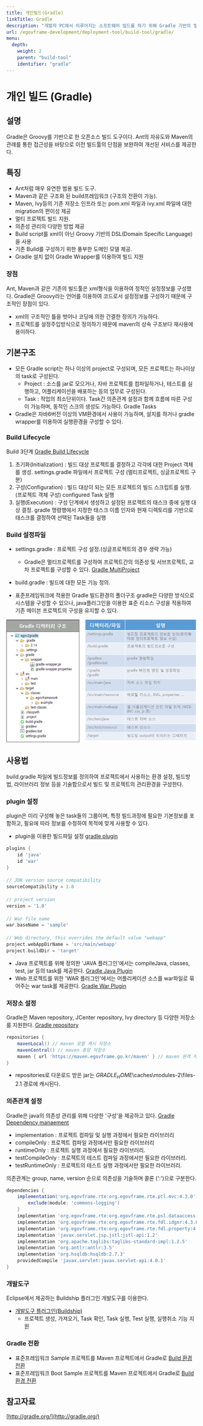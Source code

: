 ```yaml
---
title: 개인빌드(Gradle)
linkTitle: Gradle
description: "개발자 PC에서 이루어지는 소프트웨어 빌드를 하기 위해 Gradle 기반의 빌드를 설명한다."
url: /egovframe-development/deployment-tool/build-tool/gradle/
menu:
  depth:
    weight: 2
    parent: "build-tool"
    identifier: "gradle"
---
```


# 개인 빌드 (Gradle)

## 설명

Gradle은 Groovy를 기반으로 한 오픈소스 빌드 도구이다. Ant의 자유도와 Maven의 관례를 통한 접근성을 바탕으로 이전 빌드툴의 단점을 보완하여 개선된 서비스를 제공한다.

## 특징

* Ant처럼 매우 유연한 범용 빌드 도구.
* Maven과 같은 구조화 된 build프레임워크 (구조의 전환이 가능).
* Maven, Ivy등의 기존 저장소 인프라 또는 pom.xml 파일과 ivy.xml 파일에 대한 migration의 편이성 제공
* 멀티 프로젝트 빌드 지원.
* 의존성 관리의 다양한 방법 제공
* Build script를 xml이 아닌 Groovy 기반의 DSL(Domain Specific Language)을 사용
* 기존 Build를 구성하기 위한 풍부한 도메인 모델 제공.
* Gradle 설치 없이 Gradle Wrapper를 이용하여 빌드 지원

### 장점

Ant, Maven과 같은 기존의 빌드툴은 xml형식을 이용하여 정적인 설정정보를 구성했다.
Gradle은 Groovy라는 언어를 이용하여 코드로서 설정정보를 구성하기 때문에 구조적인 장점이 있다.

* xml의 구조적인 틀을 벗어나 코딩에 의한 간결한 정의가 가능하다.
* 프로젝트를 설정주입방식으로 정의하기 때문에 maven의 상속 구조보다 재사용에 용이하다.

## 기본구조

* 모든 Gradle script는 하나 이상의 project로 구성되며, 모든 프로젝트는 하나이상의 task로 구성된다.
  * Project : 소스를 jar로 모으거나, 자바 프로젝트를 컴파일하거나, 테스트를 실행하고, 어플리케이션을 배포하는 등의 업무로 구성된다.
  * Task : 작업의 최소단위이다.
    Task간 의존관계 설정과 함께 흐름에 따른 구성이 가능하며, 동적인 스크의 생성도 가능하다. Gradle Tasks
* Gradle은 자바6버전 이상의 VM환경에서 사용이 가능하며, 설치를 하거나 gradle wrapper를 이용하여 실행환경을 구성할 수 있다.

### Build Lifecycle

Build 3단계 [Gradle Build Lifecycle](https://docs.gradle.org/current/userguide/build_lifecycle.html)

1. 초기화(Initialization) : 빌드 대상 프로젝트를 결정하고 각각에 대한 Project 객체를 생성.
   settings.gradle 파일에서 프로젝트 구성 (멀티프로젝트, 싱글프로젝트 구분)
2. 구성(Configuration) : 빌드 대상이 되는 모든 프로젝트의 빌드 스크립트를 실행. (프로젝트 객체 구성)
   configured Task 실행
3. 실행(Execution) : 구성 단계에서 생성하고 설정된 프로젝트의 태스크 중에 실행 대상 결정.
   gradle 명령행에서 지정한 태스크 이름 인자와 현재 디렉토리를 기반으로 태스크를 결정하여 선택된 Task들을 실행

### Build 설정파일

* settings.gradle : 프로젝트 구성 설정.(싱글프로젝트의 경우 생략 가능)

  * Gradle은 멀티프로젝트를 구성하여 프로젝트간의 의존성 및 서브프로젝트, 교차 프로젝트를 구성할 수 있다. [Gradle MultiProject](http://www.gradle.org/docs/current/userguide/multi_project_builds.html)
* build.gradle : 빌드에 대한 모든 기능 정의.
* 표준프레임워크에 적용한 Gradle 빌드환경의 폴더구조
  gradle은 다양한 방식으로 시스템을 구성할 수 있으나, java플러그인을 이용한 표준 리소스 구성을 적용하여 기존 메이븐 프로젝트의 구성을 유지할 수 있다.

![폴더구조](./images/gradle-folder.png)

## 사용법

build.gradle 파일에 빌드정보를 정의하여 프로젝트에서 사용하는 환경 설정, 빌드방법, 라이브러리 정보 등을 기술함으로서 빌드 및 프로젝트의 관리환경을 구성한다.

### plugin 설정

plugin은 미리 구성해 놓은 task들의 그룹이며, 특정 빌드과정에 필요한 기본정보를 포함하고, 필요에 따라 정보를 수정하여 목적에 맞게 사용할 수 있다.

* plugin을 이용한 빌드파일 설정 [gradle plugin](https://docs.gradle.org/current/userguide/plugins.html)

```groovy
plugins {
    id 'java'
    id 'war'
}
 
// JDK version source compatibility
sourceCompatibility = 1.8
 
// project version
version = '1.0'
 
// War file name
war.baseName = 'sample'
 
// Web directory, this overrides the default value "webapp"
project.webAppDirName = 'src/main/webapp'
project.buildDir = 'target'
```

* Java 프로젝트를 위해 정의한 'JAVA 플러그인'에서는 compileJava, classes, test, jar 등의 task를 제공한다. [Gradle Java Plugin](https://docs.gradle.org/current/userguide/java_plugin.html)
* Web 프로젝트를 위한 'WAR 플러그인'에서는 어플리케이션 소스를 war파일로 묶어주는 war task를 제공한다. [Gradle War Plugin](https://docs.gradle.org/current/userguide/war_plugin.html)

### 저장소 설정

Gradle은 Maven repository, JCenter repository, Ivy directory 등 다양한 저장소를 지원한다. [Gradle repository](https://docs.gradle.org/current/userguide/artifact_dependencies_tutorial.html#N10660)

```groovy
repositories {
    mavenLocal() // maven 로컬 캐시 저장소
    mavenCentral() // maven 중앙 저장소
    maven { url 'https://maven.egovframe.go.kr/maven' } // maven 원격 저장소
}
```

* repositories로 다운로드 받은 jar는 $GRADLE_HOME$\caches\modules-2\files-2.1 경로에 캐시된다.

### 의존관계 설정

Gradle은 java의 의존성 관리를 위해 다양한 '구성'을 제공하고 있다. [Gradle Dependency manaement](https://docs.gradle.org/current/userguide/java_plugin.html#sec:java_plugin_and_dependency_management)

* implementation : 프로젝트 컴파일 및 실행 과정에서 필요한 라이브러리
* compileOnly : 프로젝트 컴파일 과정에서만 필요한 라이브러리
* runtimeOnly : 프로젝트 실행 과정에서 필요한 라이브러리.
* testCompileOnly : 프로젝트의 테스트 컴파일 과정에서만 필요한 라이브러리.
* testRuntimeOnly : 프로젝트의 테스트 실행 과정에서만 필요한 라이브러리.

의존관계는 group, name, version 순으로 의존성을 기술하며 콜론 (':')으로 구분한다.

```groovy
dependencies {
    implementation('org.egovframe.rte:org.egovframe.rte.ptl.mvc:4.3.0') {
        exclude(module: 'commons-logging')
    }
    implementation 'org.egovframe.rte:org.egovframe.rte.psl.dataaccess:4.3.0'
    implementation 'org.egovframe.rte:org.egovframe.rte.fdl.idgnr:4.3.0'
    implementation 'org.egovframe.rte:org.egovframe.rte.fdl.property:4.3.0'
	implementation 'javax.servlet.jsp.jstl:jstl-api:1.2'
    implementation 'org.apache.taglibs:taglibs-standard-impl:1.2.5'
	implementation 'org.antlr:antlr:3.5'
    implementation 'org.hsqldb:hsqldb:2.7.3'
    providedCompile 'javax.servlet:javax.servlet-api:4.0.1'
}
```

### 개발도구

Eclipse에서 제공하는 Buildship 플러그인 개발도구를 이용한다.

* [개발도구 플러그인(Buildship)](./gradle-buildship.md)
  * 프로젝트 생성, 가져오기, Task 확인, Task 실행, Test 실행, 실행취소 기능 지원

### Gradle 전환

* 표준프레임워크 Sample 프로젝트를 Maven 프로젝트에서 Gradle로 [Build 환경 전환](./to-gradle.md)
* 표준프레임워크 Boot Sample 프로젝트를 Maven 프로젝트에서 Gradle로 [Build 환경 전환](./boot-to-gradle.md)

## 참고자료

[http://gradle.org/](http://gradle.org/)
